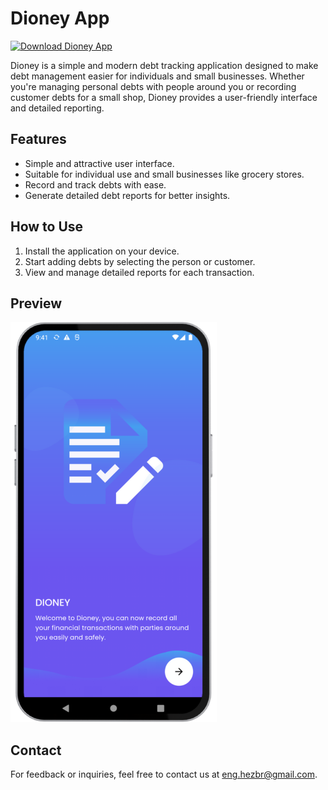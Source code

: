 # Dioney App

[![Download Dioney App](https://img.shields.io/badge/Download-Dioney.apk-blue?style=for-the-badge)](https://github.com/hezbr/Workspace/releases/download/v1.0.0/Dioney.apk)

Dioney is a simple and modern debt tracking application designed to make debt management easier for individuals and small businesses. Whether you're managing personal debts with people around you or recording customer debts for a small shop, Dioney provides a user-friendly interface and detailed reporting.

## Features
- Simple and attractive user interface.
- Suitable for individual use and small businesses like grocery stores.
- Record and track debts with ease.
- Generate detailed debt reports for better insights.

## How to Use
1. Install the application on your device.
2. Start adding debts by selecting the person or customer.
3. View and manage detailed reports for each transaction.

## Preview
![Dioney App Screenshot](https://github.com/hezbr/Workspace/blob/dioney_app/assets/screenshots/1.png)


## Contact

For feedback or inquiries, feel free to contact us at [eng.hezbr@gmail.com](mailto:eng.hezbr@gmail.com).




